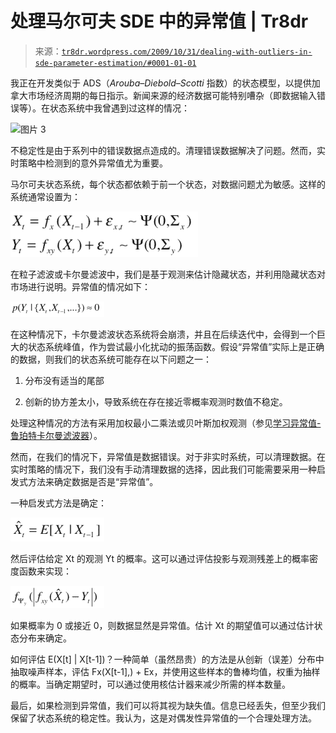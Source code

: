 <!--yml

类别：未分类

日期：2024 年 05 月 18 日 15:38:26

-->

# 处理马尔可夫 SDE 中的异常值 | Tr8dr

> 来源：[`tr8dr.wordpress.com/2009/10/31/dealing-with-outliers-in-sde-parameter-estimation/#0001-01-01`](https://tr8dr.wordpress.com/2009/10/31/dealing-with-outliers-in-sde-parameter-estimation/#0001-01-01)

我正在开发类似于 ADS（*Arouba*–*Diebold*–*Scotti* 指数）的状态模型，以提供加拿大市场经济周期的每日指示。新闻来源的经济数据可能特别嘈杂（即数据输入错误等）。在状态系统中我曾遇到过这样的情况：

![图片 3](img/8bbbc70739768af9b535c0b990c879ae.png "图片 3")

不稳定性是由于系列中的错误数据点造成的。清理错误数据解决了问题。然而，实时策略中检测到的意外异常值尤为重要。

马尔可夫状态系统，每个状态都依赖于前一个状态，对数据问题尤为敏感。这样的系统通常设置为：

![图片 1](img/dd8deb6663c7bf290d90bca584639f2c.png "图片 1")

在粒子滤波或卡尔曼滤波中，我们是基于观测来估计隐藏状态，并利用隐藏状态对市场进行说明。异常值的情况如下：

![图片 4](img/1897ab6668b091bfeffa9b1d960f90c5.png "图片 4")

在这种情况下，卡尔曼滤波状态系统将会崩溃，并且在后续迭代中，会得到一个巨大的状态系统峰值，作为尝试最小化扰动的振荡函数。假设“异常值”实际上是正确的数据，则我们的状态系统可能存在以下问题之一：

1.  分布没有适当的尾部

1.  创新的协方差太小，导致系统在存在接近零概率观测时数值不稳定。

处理这种情况的方法有采用加权最小二乘法或贝叶斯加权观测（参见[学习异常值-鲁珀特卡尔曼滤波器](http://www.google.com/url?sa=t&source=web&ct=res&cd=1&ved=0CA0QFjAA&url=http%3A%2F%2Fwww-clmc.usc.edu%2Fpublications%2F%2FT%2FTR-CLMC-2007-1.pdf&ei=rF7sSqvuI4eslAf7rdX_BA&usg=AFQjCNEVtP3NqiOxmV4FbciooUsMFR8UnQ&sig2=heofR9OhJFqzTDVtOgj-Jg "学习异常值-鲁珀特卡尔曼滤波器")）。

然而，在我们的情况下，异常值是数据错误。对于非实时系统，可以清理数据。在实时策略的情况下，我们没有手动清理数据的选择，因此我们可能需要采用一种启发式方法来确定数据是否是“异常值”。

一种启发式方法是确定：

![图片 5](img/85b409f6107c0c17b2ddb9c383ddd413.png "图片 5")

然后评估给定 Xt 的观测 Yt 的概率。这可以通过评估投影与观测残差上的概率密度函数来实现：

![图片 6](img/cb9c8ba11d6742954b7ecd8774df5a1a.png "图片 6")

如果概率为 0 或接近 0，则数据显然是异常值。估计 Xt 的期望值可以通过估计状态分布来确定。

如何评估 E(X[t] | X[t-1])？一种简单（虽然昂贵）的方法是从创新（误差）分布中抽取噪声样本，评估 Fx(X[t-1],) + Ex，并使用这些样本的鲁棒均值，权重为抽样的概率。当确定期望时，可以通过使用核估计器来减少所需的样本数量。

最后，如果检测到异常值，我们可以将其视为缺失值。信息已经丢失，但至少我们保留了状态系统的稳定性。我认为，这是对偶发性异常值的一个合理处理方法。
